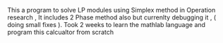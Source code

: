 This a program to solve LP modules using Simplex method in Operation research , It includes 2 Phase method also but currenlty debugging it , ( doing small fixes ).
Took 2 weeks to learn the mathlab language and program this calcualtor from scratch  
